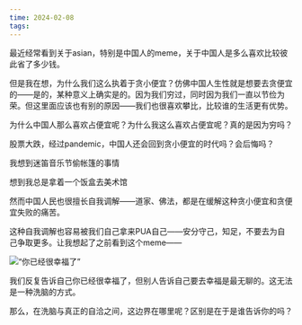 ```yaml
---
time: 2024-02-08
tags:
---
```

最近经常看到关于asian，特别是中国人的meme，关于中国人是多么喜欢比较彼此省了多少钱。

但是我在想，为什么我们这么执着于贪小便宜？仿佛中国人生性就是想要去贪便宜的——是的，某种意义上确实是的。因为我们穷过，同时因为我们一直以节俭为荣。但这里面应该也有别的原因——我们也很喜欢攀比，比较谁的生活更有优势。

为什么中国人那么喜欢占便宜呢？为什么我这么喜欢占便宜呢？真的是因为穷吗？

股票大跌，经过pandemic，中国人还会回到贪小便宜的时代吗？会后悔吗？

我想到迷笛音乐节偷帐篷的事情

想到我总是拿着一个饭盒去美术馆

然而中国人民也很擅长自我调解——道家、佛法，都是在缓解这种贪小便宜和贪便宜失败的痛苦。

这种自我调解也容易被我们自己拿来PUA自己——安分守己，知足，不要去为自己争取更多。让我想起了之前看到这个meme——

![“你已经很幸福了”](https://media.discordapp.net/attachments/1205205561222635580/1205336737585434624/image.png?ex=65d80050&is=65c58b50&hm=51e3dd252f7328b69e0b21b821f953fd6309959b19a9a2dfadb0b267aee4a2dc&=&width=792&height=1194)


我们反复告诉自己你已经很幸福了，但别人告诉自己要去幸福是最无聊的。这无法是一种洗脑的方式。

那么，在洗脑与真正的自洽之间，这边界在哪里呢？区别是在于是谁告诉你的吗？